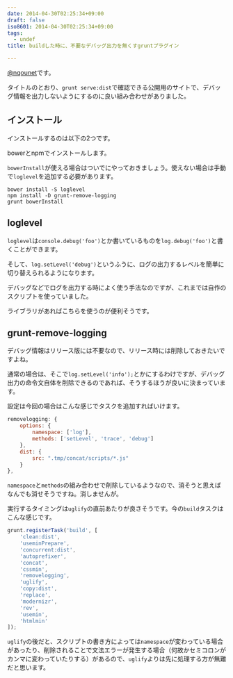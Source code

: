 ```yaml
---
date: 2014-04-30T02:25:34+09:00
draft: false
iso8601: 2014-04-30T02:25:34+09:00
tags:
  - undef
title: buildした時に、不要なデバッグ出力を無くすgruntプラグイン

---
```


[@nqounet](https://twitter.com/nqounet)です。

タイトルのとおり、`grunt serve:dist`で確認できる公開用のサイトで、デバッグ情報を出力しないようにするのに良い組み合わせがありました。

## インストール

インストールするのは以下の2つです。

bowerとnpmでインストールします。

`bowerInstall`が使える場合はついでにやっておきましょう。使えない場合は手動で`loglevel`を追加する必要があります。

```shell
bower install -S loglevel
npm install -D grunt-remove-logging
grunt bowerInstall
```

## loglevel

`loglevel`は`console.debug('foo')`とか書いているものを`log.debug('foo')`と書くことができます。

そして、`log.setLevel('debug')`というふうに、ログの出力するレベルを簡単に切り替えられるようになります。

デバッグなどでログを出力する時によく使う手法なのですが、これまでは自作のスクリプトを使っていました。

ライブラリがあればこちらを使うのが便利そうです。

## grunt-remove-logging

デバッグ情報はリリース版には不要なので、リリース時には削除しておきたいですよね。

通常の場合は、そこで`log.setLevel('info');`とかにするわけですが、デバッグ出力の命令文自体を削除できるのであれば、そうするほうが良いに決まっています。

設定は今回の場合はこんな感じでタスクを追加すればいけます。

```js
removelogging: {
    options: {
        namespace: ['log'],
        methods: ['setLevel', 'trace', 'debug']
    },
    dist: {
        src: ".tmp/concat/scripts/*.js"
    }
},
```

`namespace`と`methods`の組み合わせで削除しているようなので、消そうと思えばなんでも消せそうですね。消しませんが。

実行するタイミングは`uglify`の直前あたりが良さそうです。今の`build`タスクはこんな感じです。

```js
grunt.registerTask('build', [
    'clean:dist',
    'useminPrepare',
    'concurrent:dist',
    'autoprefixer',
    'concat',
    'cssmin',
    'removelogging',
    'uglify',
    'copy:dist',
    'replace',
    'modernizr',
    'rev',
    'usemin',
    'htmlmin'
]);
```

`uglify`の後だと、スクリプトの書き方によっては`namespace`が変わっている場合があったり、削除されることで文法エラーが発生する場合（何故かセミコロンがカンマに変わっていたりする）があるので、`uglify`よりは先に処理する方が無難だと思います。
